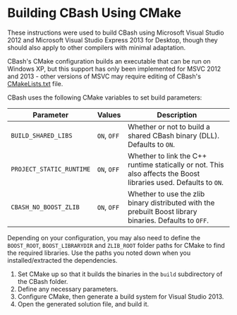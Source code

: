 # Building CBash Using CMake

These instructions were used to build CBash using Microsoft Visual Studio 2012 and Microsoft Visual Studio Express 2013 for Desktop, though they should also apply to other compilers with minimal adaptation.

CBash's CMake configuration builds an executable that can be run on Windows XP, but this support has only been implemented for MSVC 2012 and 2013 - other versions of MSVC may require editing of CBash's [CMakeLists.txt](../CMakeLists.txt) file.

CBash uses the following CMake variables to set build parameters:

Parameter | Values | Description
----------|--------|------------
`BUILD_SHARED_LIBS` | `ON`, `OFF` | Whether or not to build a shared CBash binary (DLL). Defaults to `ON`.
`PROJECT_STATIC_RUNTIME` | `ON`, `OFF` | Whether to link the C++ runtime statically or not. This also affects the Boost libraries used. Defaults to `ON`.
`CBASH_NO_BOOST_ZLIB` | `ON`, `OFF` | Whether to use the zlib binary distributed with the prebuilt Boost library binaries. Defaults to `OFF`.

Depending on your configuration, you may also need to define the `BOOST_ROOT`, `BOOST_LIBRARYDIR` and `ZLIB_ROOT` folder paths for CMake to find the required libraries. Use the paths you noted down when you installed/extracted the dependencies.

1. Set CMake up so that it builds the binaries in the `build` subdirectory of the CBash folder.
2. Define any necessary parameters.
3. Configure CMake, then generate a build system for Visual Studio 2013.
4. Open the generated solution file, and build it.
